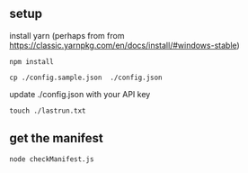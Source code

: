 ## setup

install yarn (perhaps from from https://classic.yarnpkg.com/en/docs/install/#windows-stable)

`npm install`

`cp ./config.sample.json  ./config.json`

update ./config.json with your API key

` touch ./lastrun.txt `


## get the manifest
` node checkManifest.js `
